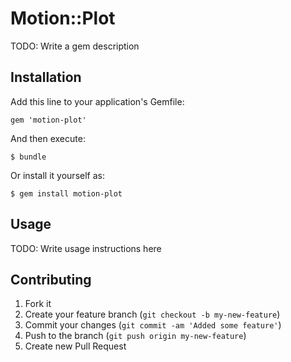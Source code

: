 # Motion::Plot

TODO: Write a gem description

## Installation

Add this line to your application's Gemfile:

    gem 'motion-plot'

And then execute:

    $ bundle

Or install it yourself as:

    $ gem install motion-plot

## Usage

TODO: Write usage instructions here

## Contributing

1. Fork it
2. Create your feature branch (`git checkout -b my-new-feature`)
3. Commit your changes (`git commit -am 'Added some feature'`)
4. Push to the branch (`git push origin my-new-feature`)
5. Create new Pull Request
